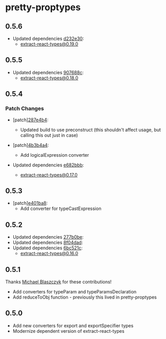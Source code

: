 # pretty-proptypes

## 0.5.6

- Updated dependencies [d232e30](https://github.com/atlassian/extract-react-types/commit/d232e30):
  - extract-react-types@0.19.0

## 0.5.5

- Updated dependencies [907688c](https://github.com/atlassian/extract-react-types/commit/907688c):
  - extract-react-types@0.18.0

## 0.5.4

### Patch Changes

- [patch][287e4b4](https://github.com/atlassian/extract-react-types/commit/287e4b4):
  - Updated build to use preconstruct (this shouldn't affect usage, but calling this out just in case)
- [patch][4b3b4a4](https://github.com/atlassian/extract-react-types/commit/4b3b4a4):

  - Add logicalExpression converter

- Updated dependencies [e682bbb](https://github.com/atlassian/extract-react-types/commit/e682bbb):
  - extract-react-types@0.17.0

## 0.5.3

- [patch][e401ba8](https://github.com/atlassian/extract-react-types/commit/e401ba8):
  - Add converter for typeCastExpression

## 0.5.2

- Updated dependencies [277b0be](https://github.com/atlassian/extract-react-types/commit/277b0be):
- Updated dependencies [8f04dad](https://github.com/atlassian/extract-react-types/commit/8f04dad):
- Updated dependencies [6bc521c](https://github.com/atlassian/extract-react-types/commit/6bc521c):
  - extract-react-types@0.16.0

## 0.5.1

Thanks [Michael Blaszczyk](https://github.com/Blasz) for these contributions!

- Add converters for typeParam and typeParamsDeclaration
- Add reduceToObj function - previously this lived in pretty-proptypes

## 0.5.0

- Add new converters for export and exportSpecifier types
- Modernize dependent version of extract-react-types
